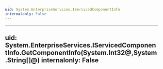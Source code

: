 ```yaml
---
uid: System.EnterpriseServices.IServicedComponentInfo
internalonly: False
---
```


---
uid: System.EnterpriseServices.IServicedComponentInfo.GetComponentInfo(System.Int32@,System.String[]@)
internalonly: False
---
